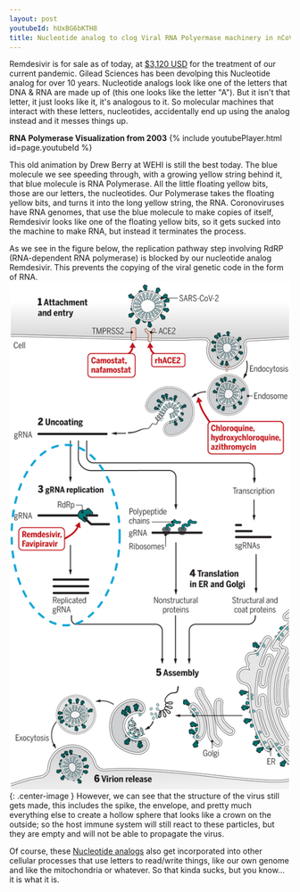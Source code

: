 ```yaml
---
layout: post
youtubeId: hUxBG6bKTH8
title: Nucleotide analog to clog Viral RNA Polyermase machinery in nCoV-2019  
---
```


Remdesivir is for sale as of today, at [$3,120 USD](https://www.statnews.com/2020/06/29/gilead-announces-remdesivir-price-covid-19/) for the treatment of our current pandemic. Gilead Sciences has been devolping this Nucleotide analog for over 10 years. Nucleotide analogs look like one of the letters that DNA & RNA are made up of (this one looks like the letter "A"). But it isn't that letter, it just looks like it, it's analogous to it. So molecular machines that interact with these letters, nucleotides, accidentally end up using the analog instead and it messes things up.

**RNA Polymerase Visualization from 2003** 
{% include youtubePlayer.html id=page.youtubeId %}

This old animation by Drew Berry at WEHI is still the best today. The blue molecule we see speeding through, with a growing yellow string behind it, that blue molecule is RNA Polymerase. All the little floating yellow bits, those are our letters, the nucleotides. Our Polymerase takes the floating yellow bits, and turns it into the long yellow string, the RNA. Coronoviruses have RNA genomes, that use the blue molecule to make copies of itself, Remdesivir looks like one of the floating yellow bits, so it gets sucked into the machine to make RNA, but instead it terminates the process. 

As we see in the figure below, the replication pathway step involving RdRP (RNA-dependent RNA polymerase) is blocked by our nucleotide analog Remdesivir. This prevents the copying of the viral genetic code in the form of RNA.
![Replication Pathway](/images/pathway.png "SARS-CoV-2 Replicatioin Pathway"){: .center-image }
However, we can see that the structure of the virus still gets made, this includes the spike, the envelope, and pretty much everything else to create a hollow sphere that looks like a crown on the outside; so the host immune system will still react to these particles, but they are empty and will not be able to propagate the virus.

Of course, these [Nucleotide analogs](https://en.wikipedia.org/wiki/Nucleoside_analogue) also get incorporated into other cellular processes that use letters to read/write things, like our own genome and like the mitochondria or whatever. So that kinda sucks, but you know... it is what it is.

